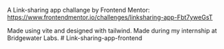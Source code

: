 A Link-sharing app challange by Frontend Mentor: https://www.frontendmentor.io/challenges/linksharing-app-Fbt7yweGsT

Made using vite and designed with tailwind. Made during my internship at Bridgewater Labs.
#   L i n k - s h a r i n g - a p p - f r o n t e n d  
 